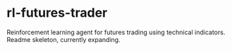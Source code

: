 # rl-futures-trader
Reinforcement learning agent for futures trading using technical indicators.
Readme skeleton, currently expanding.
